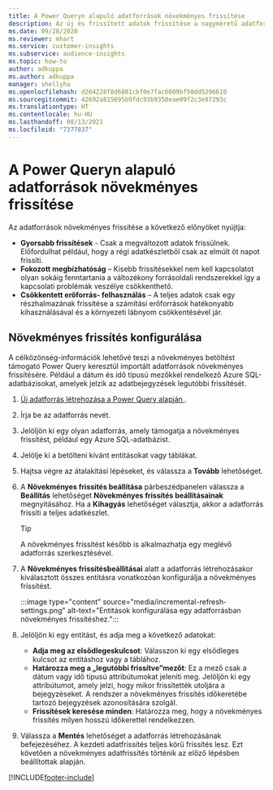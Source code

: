 ```yaml
---
title: A Power Queryn alapuló adatforrások növekményes frissítése
description: Az új és frissített adatok frissítése a nagyméretű adatforrásoknál Power Query alapján.
ms.date: 09/28/2020
ms.reviewer: mhart
ms.service: customer-insights
ms.subservice: audience-insights
ms.topic: how-to
author: adkuppa
ms.author: adkuppa
manager: shellyha
ms.openlocfilehash: d204228f8d6881cbf0e7fac6609bf50dd5296610
ms.sourcegitcommit: 42692a815695b9fdc93b9358eae09f2c3e97293c
ms.translationtype: HT
ms.contentlocale: hu-HU
ms.lasthandoff: 08/13/2021
ms.locfileid: "7377837"
---
```

# <a name="incremental-refresh-for-data-sources-based-on-power-query"></a>A Power Queryn alapuló adatforrások növekményes frissítése

Az adatforrások növekményes frissítése a következő előnyöket nyújtja:

- **Gyorsabb frissítések** - Csak a megváltozott adatok frissülnek. Előfordulhat például, hogy a régi adatkészletből csak az elmúlt öt napot frissíti.
- **Fokozott megbízhatóság** – Kisebb frissítésekkel nem kell kapcsolatot olyan sokáig fenntartania a változékony forrásoldali rendszerekkel így a kapcsolati problémák veszélye csökkenthető.
- **Csökkentett erőforrás- felhasználás** – A teljes adatok csak egy részhalmazának frissítése a számítási erőforrások hatékonyabb kihasználásával és a környezeti lábnyom csökkentésével jár.

## <a name="configure-incremental-refresh"></a>Növekményes frissítés konfigurálása

A célközönség-információk lehetővé teszi a növekményes betöltést támogató Power Query keresztül importált adatforrások növekményes frissítésére. Például a dátum és idő típusú mezőkkel rendelkező Azure SQL-adatbázisokat, amelyek jelzik az adatbejegyzések legutóbbi frissítését.

1. [Új adatforrás létrehozása a Power Query alapján ](connect-power-query.md).

1. Írja be az adatforrás nevét.

1. Jelöljön ki egy olyan adatforrás, amely támogatja a növekményes frissítést, például egy Azure SQL-adatbázist.

1. Jelölje ki a betölteni kívánt entitásokat vagy táblákat.

1. Hajtsa végre az átalakítási lépéseket, és válassza a **Tovább** lehetőséget.

1. A **Növekményes frissítés beállítása** párbeszédpanelen válassza a **Beállítás** lehetőséget **Növekményes frissítés beállításainak** megnyitásához. Ha a **Kihagyás** lehetőséget választja, akkor a adatforrás frissíti a teljes adatkészlet.
   > [!TIP]
   > A növekményes frissítést később is alkalmazhatja egy meglévő adatforrás szerkesztésével.

1. A **Növekményes frissítésbeállításai** alatt a adatforrás létrehozásakor kiválasztott összes entitásra vonatkozóan konfigurálja a növekményes frissítést.

   :::image type="content" source="media/incremental-refresh-settings.png" alt-text="Entitások konfigurálása egy adatforrásban növekményes frissítéshez.":::

1. Jelöljön ki egy entitást, és adja meg a következő adatokat:

   - **Adja meg az elsődlegeskulcsot**: Válasszon ki egy elsődleges kulcsot az entitáshoz vagy a táblához.
   - **Határozza meg a „legutóbbi frissítve”mezőt**: Ez a mező csak a dátum vagy idő típusú attribútumokat jeleníti meg. Jelöljön ki egy attribútumot, amely jelzi, hogy mikor frissítették utoljára a bejegyzéseket. A rendszer a növekményes frissítés időkeretébe tartozó bejegyzések azonosítására szolgál.
   - **Frissítések keresése minden**: Határozza meg, hogy a növekményes frissítés milyen hosszú időkerettel rendelkezzen.

1. Válassza a **Mentés** lehetőséget a adatforrás létrehozásának befejezéséhez. A kezdeti adatfrissítés teljes körű frissítés lesz. Ezt követően a növekményes adatfrissítés történik az előző lépésben beállítottak alapján.


[!INCLUDE[footer-include](../includes/footer-banner.md)]